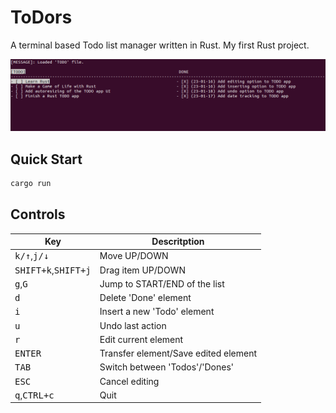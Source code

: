 # ToDors

A terminal based Todo list manager written in Rust. My first Rust project.

![img](demo.png)

## Quick Start

```bash
cargo run
```

## Controls

| Key                                                 | Descritption                         |
|-----------------------------------------------------|--------------------------------------|
| <kbd>k/↑</kbd>,<kbd>j/↓</kbd>                       | Move UP/DOWN                         |
| <kbd>SHIFT+k</kbd>,<kbd>SHIFT+j</kbd>               | Drag item UP/DOWN                    |
| <kbd>g</kbd>,<kbd>G</kbd>                           | Jump to START/END of the list        |
| <kbd>d</kbd>                                        | Delete 'Done' element                |
| <kbd>i</kbd>                                        | Insert a new 'Todo' element          |
| <kbd>u</kbd>                                        | Undo last action                     |
| <kbd>r</kbd>                                        | Edit current element                 |
| <kbd>ENTER</kbd>                                    | Transfer element/Save edited element |
| <kbd>TAB</kbd>                                      | Switch between 'Todos'/'Dones'       |
| <kbd>ESC</kbd>                                      | Cancel editing                       |
| <kbd>q</kbd>,<kbd>CTRL+c</kbd>                      | Quit                                 |
